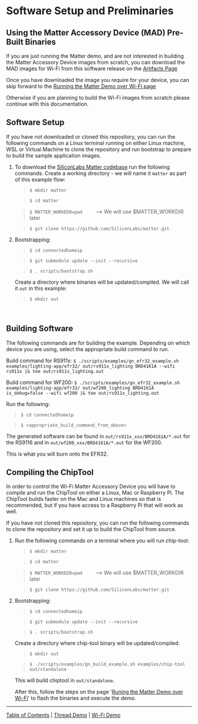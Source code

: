 # Software Setup and Preliminaries

## Using the Matter Accessory Device (MAD) Pre-Built Binaries
If you are just running the Matter demo, and are not interested in building the Matter Accessory Device images from scratch, you can download the MAD images for Wi-Fi from this software release on the [Artifacts Page](../general/ARTIFACTS.md)

Once you have downloaded the image you require for your device, you can skip forward to the [Running the Matter Demo over Wi-Fi page](./RUN_DEMO.md)

Otherwise if you  are planning to build the Wi-Fi images from scratch please continue with this documentation.


## Software Setup

If you have not downloaded or cloned this repository, you can run the following commands on a Linux terminal running on either Linux machine, WSL or
Virtual Machine to clone the repository and run bootstrap to prepare to build the sample application images.

1. To download the
   [SiliconLabs Matter codebase](https://github.com/SiliconLabs/matter.git) run
   the following commands. Create a working directory - we will name it `matter`
   as part of this example flow:

    > `$ mkdir matter`

    > `$ cd matter`

    > `$ MATTER_WORKDIR=pwd` &emsp;&emsp; --> We will use $MATTER_WORKDIR later

    > `$ git clone https://github.com/SiliconLabs/matter.git`

2. Bootstrapping:

    > `$ cd connectedhomeip`

    > `$ git submodule update --init --recursive`

    > `$ . scripts/bootstrap.sh`

    Create a directory where binaries will be updated/compiled. We will call it
    `out` in this example:

    > `$ mkdir out`

<br>

## Building Software

The following commands are for building the example. Depending on which device
you are using, select the appropriate build command to run.

Build command for RS911x:
`$ ./scripts/examples/gn_efr32_example.sh examples/lighting-app/efr32/ out/rs911x_lighting BRD4161A --wifi rs911x |& tee out/rs911x_lighting.out`

Build command for WF200:
`$ ./scripts/examples/gn_efr32_example.sh examples/lighting-app/efr32/ out/wf200_lighting BRD4161A is_debug=false --wifi wf200 |& tee out/rs911x_lighting.out`

Run the following:

> `$ cd connectedhomeip`

> `$ <appropriate_build_command_from_above>`

The generated software can be found in `out/rs911x_xxx/BRD4161A/*.out` for the
RS9116 and in `out/wf200_xxx/BRD4161A/*.out` for the WF200.

This is what you will burn onto the EFR32.

## Compiling the ChipTool

In order to control the Wi-Fi Matter Accessory Device you will have to compile and run the ChipTool on either a Linux, Mac or Raspberry Pi. The ChipTool builds faster on the Mac and Linux machines so that is recommended, but if you have access to a Raspberry Pi that will work as well.

If you have not cloned this repository, you can run the following commands to clone the repository and set it up to build the ChipTool from source.

1. Run the following commands on a terminal where you will run chip-tool:

    > `$ mkdir matter`

    > `$ cd matter`

    > `$ MATTER_WORKDIR=pwd` &emsp;&emsp; --> We will use $MATTER_WORKDIR later

    > `$ git clone https://github.com/SiliconLabs/matter.git`

2. Bootstrapping:

    > `$ cd connectedhomeip`

    > `$ git submodule update --init --recursive`

    > `$ . scripts/bootstrap.sh`

    Create a directory where chip-tool binary will be updated/compiled:

    > `$ mkdir out`

    > `$ ./scripts/examples/gn_build_example.sh examples/chip-tool out/standalone`

    This will build chiptool in `out/standalone`.

    After this, follow the steps on the page
    '[Runing the Matter Demo over Wi-Fi](RUN_DEMO.md)' to flash the binaries and
    execute the demo.

----
[Table of Contents](../README.md) | [Thread Demo](../thread/DEMO_OVERVIEW.md) | [Wi-Fi Demo](./DEMO_OVERVIEW.md)